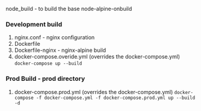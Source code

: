 node_build - to build the base node-alpine-onbuild  

### Development build  
1. nginx.conf - nginx configuration
2. Dockerfile
3. Dockerfile-nginx - nginx-alpine build
4. docker-compose.overide.yml (overrides the docker-compose.yml)
  `docker-compose up --build`

### Prod Build - prod directory
1. docker-compose.prod.yml (overrides the docker-compose.yml)
  `docker-compose -f docker-compose.yml -f docker-compose.prod.yml up --build -d`
